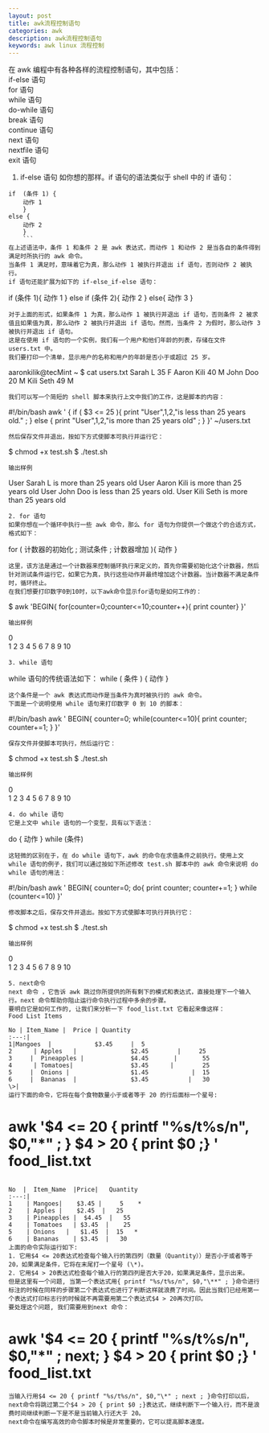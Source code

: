 ```yaml
---
layout: post
title: awk流程控制语句
categories: awk
description: awk流程控制语句
keywords: awk linux 流程控制
---
```


在 awk 编程中有各种各样的流程控制语句，其中包括：  
if-else 语句  
for 语句  
while 语句  
do-while 语句  
break 语句  
continue 语句  
next 语句  
nextfile 语句  
exit 语句  

1. if-else 语句
如你想的那样。if 语句的语法类似于 shell 中的 if 语句：
```
if  (条件 1) {
    动作 1
    }
else {
    动作 2
    }
    ```
在上述语法中，条件 1 和条件 2 是 awk 表达式，而动作 1 和动作 2 是当各自的条件得到满足时所执行的 awk 命令。  
当条件 1 满足时，意味着它为真，那么动作 1 被执行并退出 if 语句，否则动作 2 被执行。  
if 语句还能扩展为如下的 if-else_if-else 语句：
```
if (条件 1){
    动作 1
    }
else if (条件 2){
    动作 2
}
else{
    动作 3
}  
```
对于上面的形式，如果条件 1 为真，那么动作 1 被执行并退出 if 语句，否则条件 2 被求值且如果值为真，那么动作 2 被执行并退出 if 语句。然而，当条件 2 为假时，那么动作 3 被执行并退出 if 语句。  
这是在使用 if 语句的一个实例，我们有一个用户和他们年龄的列表，存储在文件 users.txt 中。  
我们要打印一个清单，显示用户的名称和用户的年龄是否小于或超过 25 岁。
```
aaronkilik@tecMint ~ $ cat users.txt
Sarah L         35      F
Aaron Kili      40      M
John  Doo       20      M
Kili  Seth      49      M
```
我们可以写一个简短的 shell 脚本来执行上文中我们的工作，这是脚本的内容：
```
#!/bin/bash
awk ' {
      if ( $3 <= 25 ){
 	 print "User",$1,$2,"is less than 25 years old." ;
      }
else {
     print "User",$1,$2,"is more than 25 years old" ;
 }
}'    ~/users.txt
```
然后保存文件并退出，按如下方式使脚本可执行并运行它：
```
$ chmod +x test.sh
$ ./test.sh
```
输出样例
```
User Sarah L is more than 25 years old
User Aaron Kili is more than 25 years old
User John Doo is less than 25 years old.
User Kili Seth is more than 25 years old
```
2. for 语句
如果你想在一个循环中执行一些 awk 命令，那么 for 语句为你提供一个做这个的合适方式，格式如下：
```
for ( 计数器的初始化 ; 测试条件 ; 计数器增加 ){
      动作
 }
 ```
这里，该方法是通过一个计数器来控制循环执行来定义的，首先你需要初始化这个计数器，然后针对测试条件运行它，如果它为真，执行这些动作并最终增加这个计数器。当计数器不满足条件时，循环终止。  
在我们想要打印数字0到10时，以下awk命令显示for语句是如何工作的：
```
 $ awk 'BEGIN{ for(counter=0;counter<=10;counter++){ print counter} }'
```
输出样例
```
0 	
1
2
3
4
5
6
7
8
9
10
```
3. while 语句
```
while 语句的传统语法如下：
while ( 条件 ) {
       动作
 }
 ```
这个条件是一个 awk 表达式而动作是当条件为真时被执行的 awk 命令。
下面是一个说明使用 while 语句来打印数字 0 到 10 的脚本：
```
#!/bin/bash
 awk ' BEGIN{ counter=0;
 while(counter<=10){
 print counter;
 counter+=1;
 }
}'
```
保存文件并使脚本可执行，然后运行它：
```
$ chmod +x test.sh
$ ./test.sh
```
输出样例
```
0 	
1
2
3
4
5
6
7
8
9
10
```
4. do while 语句
它是上文中 while 语句的一个变型，具有以下语法：
```
do {
   动作
 }
while (条件)
```
这轻微的区别在于，在 do while 语句下，awk 的命令在求值条件之前执行。使用上文 while 语句的例子，我们可以通过按如下所述修改 test.sh 脚本中的 awk 命令来说明 do while 语句的用法：
```
#!/bin/bash
awk ' BEGIN{ counter=0;
 do{
 print counter;
 counter+=1;
}
while (counter<=10)
 }'
 ```
修改脚本之后，保存文件并退出。按如下方式使脚本可执行并执行它：
```
$ chmod +x test.sh
$ ./test.sh
```
输出样例
```
0 	
1
2
3
4
5
6
7
8
9
10
```
5. next命令
next 命令 ，它告诉 awk 跳过你所提供的所有剩下的模式和表达式，直接处理下一个输入行。next 命令帮助你阻止运行命令执行过程中多余的步骤。    
要明白它是如何工作的, 让我们来分析一下 food_list.txt 它看起来像这样：  
Food List Items

No | Item_Name |  Price | Quantity
:---:|
1|Mangoes  |            $3.45     |  5
2      | Apples   |               $2.45        |     25
3     |  Pineapples |             $4.45       |       55
4      | Tomatoes|                $3.45      |        25
5     |  Onions |                 $1.45            |  15
6     |  Bananas  |               $3.45           |   30
\>|
运行下面的命令，它将在每个食物数量小于或者等于 20 的行后面标一个星号:
```
# awk '$4 <= 20 { printf "%s/t%s/n", $0,"*" ; } $4 > 20 { print $0 ;} ' food_list.txt
```

No  |  Item_Name  |Price|   Quantity
:---:|
1    | Mangoes|    $3.45 |     5    *
2    | Apples |    $2.45  |   25
3    | Pineapples |  $4.45  |   55
4    | Tomatoes   | $3.45  |    25
5    | Onions   |   $1.45  |  15   *
6    | Bananas    | $3.45  |   30
上面的命令实际运行如下:   
1. 它用$4 <= 20表达式检查每个输入行的第四列（数量（Quantity））是否小于或者等于 20，如果满足条件，它将在末尾打一个星号 (\*)。
2. 它用$4 > 20表达式检查每个输入行的第四列是否大于20，如果满足条件，显示出来。
但是这里有一个问题, 当第一个表达式用{ printf "%s/t%s/n", $0,"\**" ; }命令进行标注的时候在同样的步骤第二个表达式也进行了判断这样就浪费了时间。因此当我们已经用第一个表达式打印标志行的时候就不再需要用第二个表达式$4 > 20再次打印。
要处理这个问题, 我们需要用到next 命令：
```
# awk '$4 <= 20 { printf "%s/t%s/n", $0,"*" ; next; } $4 > 20 { print $0 ;} ' food_list.txt
```
当输入行用$4 <= 20 { printf "%s/t%s/n", $0,"\*" ; next ; }命令打印以后，next命令将跳过第二个$4 > 20 { print $0 ;}表达式，继续判断下一个输入行，而不是浪费时间继续判断一下是不是当前输入行还大于 20。  
next命令在编写高效的命令脚本时候是非常重要的，它可以提高脚本速度。
